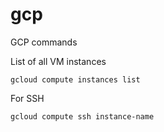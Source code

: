 # gcp
GCP commands

List of all VM instances
```
gcloud compute instances list
```

For SSH
```
gcloud compute ssh instance-name
```
